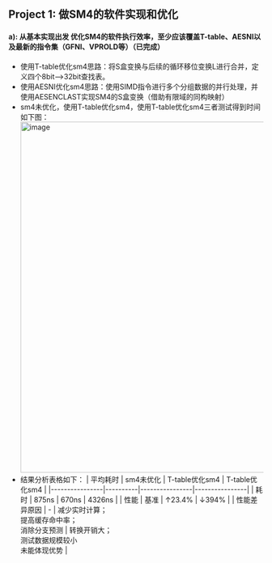## Project 1: 做SM4的软件实现和优化 
#### a): 从基本实现出发 优化SM4的软件执行效率，至少应该覆盖T-table、AESNI以及最新的指令集（GFNI、VPROLD等）（已完成）
- 使用T-table优化sm4思路：将S盒变换与后续的循环移位变换L进行合并，定义四个8bit-->32bit查找表。
- 使用AESNI优化sm4思路：使用SIMD指令进行多个分组数据的并行处理，并使用AESENCLAST实现SM4的S盒变换（借助有限域的同构映射）
- sm4未优化，使用T-table优化sm4，使用T-table优化sm4三者测试得到时间如下图：
  <img width="1280" height="694" alt="image" src="https://github.com/user-attachments/assets/1fdb0677-64f7-4c34-bbf8-904a4e5b7fa9" />
- 结果分析表格如下：
 | 平均耗时       | sm4未优化 | T-table优化sm4 | T-table优化sm4 |
|----------------|----------|----------------|----------------|
| 耗时           | 875ns    | 670ns          | 4326ns         |
| 性能           | 基准     | ↑23.4%         | ↓394%          |
| 性能差异原因   | -        | 减少实时计算；<br>提高缓存命中率；<br>消除分支预测 | 转换开销大；<br>测试数据规模较小<br>未能体现优势 |
